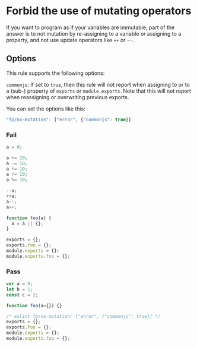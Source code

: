 # Forbid the use of mutating operators

If you want to program as if your variables are immutable, part of the answer is to not mutation by re-assigning to a variable or assigning to a property, and not use update operators like `++` or `--`.

## Options

This rule supports the following options:

`commonjs`: If set to `true`, then this rule will not report when assigning to or to a (sub-) property of `exports` or `module.exports`. Note that this will not report when reassigning or overwriting previous exports.

You can set the options like this:

```js
"fp/no-mutation": ["error", {"commonjs": true}]
```

### Fail

```js
a = 0;

a += 10;
a -= 10;
a *= 10;
a /= 10;
a %= 10;

--a;
++a;
a--;
a++;

function foo(a) {
  a = a || {};
}

exports = {};
exports.foo = {};
module.exports = {};
module.exports.foo = {};
```

### Pass

```js
var a = 0;
let b = 1;
const c = 2;

function foo(a={}) {}

/* eslint fp/no-mutation: ["error", {"commonjs": true}] */
exports = {};
exports.foo = {};
module.exports = {};
module.exports.foo = {};
```
